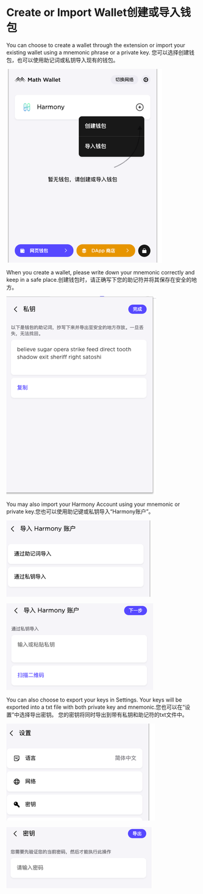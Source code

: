 # Create or Import Wallet创建或导入钱包

You can choose to create a wallet through the extension or import your existing wallet using a mnemonic phrase or a private key. 您可以选择创建钱包，也可以使用助记词或私钥导入现有的钱包。

![](../../.gitbook/assets/image%20%2831%29.png)

When you create a wallet, please write down your mnemonic correctly and keep in a safe place.创建钱包时，请正确写下您的助记符并将其保存在安全的地方。

![](../../.gitbook/assets/image%20%2819%29.png)

You may also import your Harmony Account using your mnemonic or private key.您也可以使用助记键或私钥导入“Harmony账户”。

![](../../.gitbook/assets/image%20%2816%29.png)

![](../../.gitbook/assets/image%20%2821%29.png)

You can also choose to export your keys in Settings. Your keys will be exported into a txt file with both private key and mnemonic.您也可以在“设置”中选择导出密钥。 您的密钥将同时导出到带有私钥和助记符的txt文件中。

![](../../.gitbook/assets/image%20%2822%29.png)

![](../../.gitbook/assets/image%20%2812%29.png)

